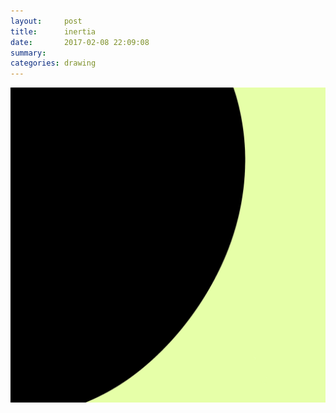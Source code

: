 ```yaml
---
layout:     post
title:      inertia
date:       2017-02-08 22:09:08
summary:    
categories: drawing
---
```

![inertia](/images/diary/inertia.png "BREAK!")
